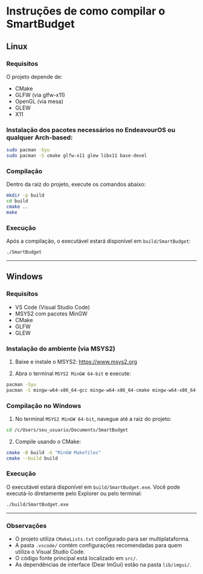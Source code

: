 # Instruções de como compilar o SmartBudget

## Linux

### Requisitos

O projeto depende de:

- CMake
- GLFW (via glfw-x11)
- OpenGL (via mesa)
- GLEW
- X11

### Instalação dos pacotes necessários no EndeavourOS ou qualquer Arch-based:

```bash
sudo pacman -Syu
sudo pacman -S cmake glfw-x11 glew libx11 base-devel
```

### Compilação

Dentro da raiz do projeto, execute os comandos abaixo:

```bash
mkdir -p build
cd build
cmake ..
make
```

### Execução

Após a compilação, o executável estará disponível em `build/SmartBudget`:

```bash
./SmartBudget
```

---

## Windows

### Requisitos

- VS Code (Visual Studio Code)
- MSYS2 com pacotes MinGW
- CMake
- GLFW
- GLEW

### Instalação do ambiente (via MSYS2)

1. Baixe e instale o MSYS2: https://www.msys2.org

2. Abra o terminal `MSYS2 MinGW 64-bit` e execute:

```bash
pacman -Syu
pacman -S mingw-w64-x86_64-gcc mingw-w64-x86_64-cmake mingw-w64-x86_64-glfw mingw-w64-x86_64-glew
```

### Compilação no Windows

1. No terminal `MSYS2 MinGW 64-bit`, navegue até a raiz do projeto:

```bash
cd /c/Users/seu_usuario/Documents/SmartBudget
```

2. Compile usando o CMake:

```bash
cmake -B build -G "MinGW Makefiles"
cmake --build build
```

### Execução

O executável estará disponível em `build/SmartBudget.exe`. Você pode executá-lo diretamente pelo Explorer ou pelo terminal:

```bash
./build/SmartBudget.exe
```

---

### Observações

- O projeto utiliza `CMakeLists.txt` configurado para ser multiplataforma.
- A pasta `.vscode/` contém configurações recomendadas para quem utiliza o Visual Studio Code.
- O código fonte principal está localizado em `src/`.
- As dependências de interface (Dear ImGui) estão na pasta `lib/imgui/`.
